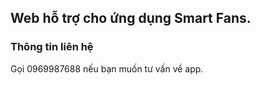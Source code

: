 ## Web hỗ trợ cho ứng dụng Smart Fans.

### Thông tin liên hệ

Gọi 0969987688 nếu bạn muốn tư vấn về app.
